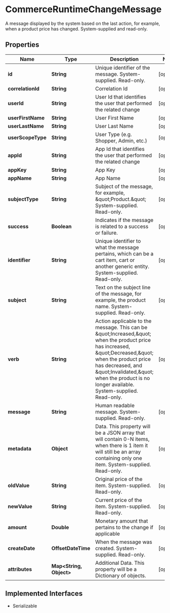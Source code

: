 

# CommerceRuntimeChangeMessage

A message displayed by the system based on the last  action, for example, when a product price has changed. System-supplied and read-only.

## Properties

| Name | Type | Description | Notes |
|------------ | ------------- | ------------- | -------------|
|**id** | **String** | Unique identifier of the  message. System-supplied. Read-only. |  [optional] |
|**correlationId** | **String** | Correlation Id |  [optional] |
|**userId** | **String** | User Id that identifies the user that performed the related change |  [optional] |
|**userFirstName** | **String** | User First Name |  [optional] |
|**userLastName** | **String** | User Last Name |  [optional] |
|**userScopeType** | **String** | User Type (e.g. Shopper, Admin, etc.) |  [optional] |
|**appId** | **String** | App Id that identifies the user that performed the related change |  [optional] |
|**appKey** | **String** | App Key |  [optional] |
|**appName** | **String** | App Name |  [optional] |
|**subjectType** | **String** | Subject of the message, for example, \&quot;Product.\&quot; System-supplied. Read-only. |  [optional] |
|**success** | **Boolean** | Indicates if the message is related to a success or failure. |  [optional] |
|**identifier** | **String** | Unique identifier to what the message pertains, which can be a cart item, cart or another generic entity. System-supplied. Read-only. |  [optional] |
|**subject** | **String** | Text on the subject line of the message, for example, the product name. System-supplied. Read-only. |  [optional] |
|**verb** | **String** | Action applicable to the message. This can be \&quot;Increased,\&quot; when the product price has increased, \&quot;Decreased,\&quot; when the   product price has decreased, and \&quot;Invalidated,\&quot; when the product is no longer available. System-supplied. Read-only. |  [optional] |
|**message** | **String** | Human readable message. System-supplied. Read-only. |  [optional] |
|**metadata** | **Object** | Data. This property will be a JSON array that will contain 0-N items, when there is 1 item it will still be an array containing only one item. System-supplied. Read-only. |  [optional] |
|**oldValue** | **String** | Original price of the item. System-supplied. Read-only. |  [optional] |
|**newValue** | **String** | Current price of the item. System-supplied. Read-only. |  [optional] |
|**amount** | **Double** | Monetary amount that pertains to the change if applicable |  [optional] |
|**createDate** | **OffsetDateTime** | When the message was created. System-supplied. Read-only. |  [optional] |
|**attributes** | **Map&lt;String, Object&gt;** | Additional Data. This property will be a Dictionary of objects. |  [optional] |


## Implemented Interfaces

* Serializable


